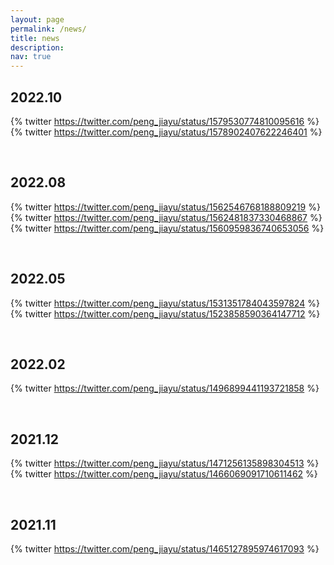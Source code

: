 ```yaml
---
layout: page
permalink: /news/
title: news
description:
nav: true
---
```


## 2022.10
{% twitter https://twitter.com/peng_jiayu/status/1579530774810095616 %}
{% twitter https://twitter.com/peng_jiayu/status/1578902407622246401 %}

<br>

## 2022.08
{% twitter https://twitter.com/peng_jiayu/status/1562546768188809219 %}
{% twitter https://twitter.com/peng_jiayu/status/1562481837330468867 %}
{% twitter https://twitter.com/peng_jiayu/status/1560959836740653056 %}

<br>

## 2022.05
{% twitter https://twitter.com/peng_jiayu/status/1531351784043597824 %}
{% twitter https://twitter.com/peng_jiayu/status/1523858590364147712 %}

<br>

## 2022.02
{% twitter https://twitter.com/peng_jiayu/status/1496899441193721858 %}

<br>

## 2021.12
{% twitter https://twitter.com/peng_jiayu/status/1471256135898304513 %}
{% twitter https://twitter.com/peng_jiayu/status/1466069091710611462 %}

<br>

## 2021.11
{% twitter https://twitter.com/peng_jiayu/status/1465127895974617093 %}

